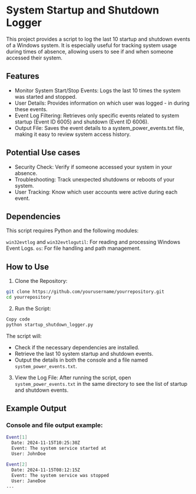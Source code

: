 # System Startup and Shutdown Logger

This project provides a script to log the last 10 startup and shutdown events of a Windows system. It is especially useful for tracking system usage during times of absence, allowing users to see if and when someone accessed their system.

## Features

- Monitor System Start/Stop Events: Logs the last 10 times the system was started and stopped.
- User Details: Provides information on which user was logged - in during these events.
- Event Log Filtering: Retrieves only specific events related to system startup (Event ID 6005) and shutdown (Event ID 6006).
- Output File: Saves the event details to a system_power_events.txt file, making it easy to review system access history.

## Potential Use cases

- Security Check: Verify if someone accessed your system in your absence.
- Troubleshooting: Track unexpected shutdowns or reboots of your system.
- User Tracking: Know which user accounts were active during each event.

## Dependencies

This script requires Python and the following modules:

`win32evtlog` and `win32evtlogutil`: For reading and processing Windows Event Logs.
`os`: For file handling and path management.

## How to Use

1. Clone the Repository:

```bash
git clone https://github.com/yourusername/yourrepository.git
cd yourrepository
```

2. Run the Script:

```bash
Copy code
python startup_shutdown_logger.py
```

The script will:

- Check if the necessary dependencies are installed.
- Retrieve the last 10 system startup and shutdown events.
- Output the details in both the console and a file named `system_power_events.txt`.

3. View the Log File: After running the script, open `system_power_events.txt` in the same directory to see the list of startup and shutdown events.

## Example Output

### Console and file output example:

```bash
Event[1]
  Date: 2024-11-15T10:25:30Z
  Event: The system service started at
  User: JohnDoe

Event[2]
  Date: 2024-11-15T08:12:15Z
  Event: The system service was stopped
  User: JaneDoe
...
```
